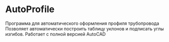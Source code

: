 # AutoProfile
Программа для автоматического оформления профиля трубопровода 
Позволяет автоматически построить таблицу уклонов и подписать углы изгибов.
Работает с полной версией AutoCAD
